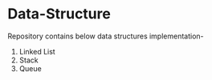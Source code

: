 # Data-Structure
Repository contains below data structures implementation-
1. Linked List
2. Stack
3. Queue

